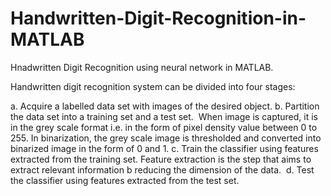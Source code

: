# Handwritten-Digit-Recognition-in-MATLAB
Hnadwritten Digit Recognition using neural network in MATLAB.

Handwritten digit recognition system can be divided into four stages:

  a. Acquire a labelled data set with images of the desired object.
  b. Partition the data set into a training set and a test set.  When image is captured, it is in the grey scale format i.e. in the form of pixel density value between 0 to 255. In binarization, the grey scale image is thresholded and converted into binarized image in the form of 0 and 1.
  c. Train the classifier using features extracted from the training set. Feature extraction is the step that aims to extract relevant information b reducing the dimension of the data. 
  d. Test the classifier using features extracted from the test set.



